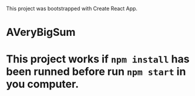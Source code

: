 This project was bootstrapped with Create React App.

# AVeryBigSum

# This project works if `npm install` has been runned before run `npm start` in you computer.